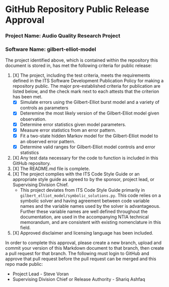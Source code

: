 # GitHub Repository Public Release Approval

### Project Name: Audio Quality Research Project
### Software Name: gilbert-elliot-model

The project identified above, which is contained within the repository this document is stored in, has met the following criteria for public release:

1. [X] The project, including the test criteria, meets the requirements defined in the ITS Software Development Publication Policy for making a repository public. The major pre-established criteria for publication are listed below, and the check mark next to each attests that the criterion has been met.
    * [X] Simulate errors using the Gilbert-Elliot burst model and a variety of controls as parameters
    * [X] Deteremine the most likely version of the Gilbert-Elliot model given observation.
    * [X] Determine error statistics given model parameters.
    * [X] Measure error statistics from an error pattern.
    * [X] Fit a two-state hidden Markov model for the Gilbert-Elliot model to an observed error pattern.
    * [X] Determine valid ranges for Gilbert-Elliot model controls and error statistics
2. [X] Any test data necessary for the code to function is included in this GitHub repository.
3. [X] The README.md file is complete.
4. [X] The project complies with the ITS Code Style Guide or an appropriate style guide as agreed to by the sponsor, project lead, or Supervising Division Chief.
    * This project deviates from ITS Code Style Guide primarily in `gilbert_elliot_model/symbolic_solutions.py`. This code relies on a symbolic solver and having agreement between code variable names and the variable names used by the solver is advantageous. Further these variable names are well defined throughout the documentation, are used in the accompanying NTIA technical memorandum, and are consistent with existing nomenclature in this field. 
5. [X] Approved disclaimer and licensing language has been included.

In order to complete this approval, please create a new branch, upload and commit your version of this Markdown document to that branch, then create a pull request for that branch. The following must login to GitHub and approve that pull request before the pull request can be merged and this repo made public:
* Project Lead - Steve Voran
* Supervising Division Chief or Release Authority - Shariq Ashfaq